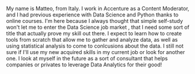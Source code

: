 My name is Matteo, from Italy. I work in Accenture as a Content Moderator, and I had previous experience with Data Science and Python thanks to online courses.
I'm here because I always thought that simple self-study won't let me to enter the Data Science job market , that I need some sort of title that actually prove my skill out there.
I expect to learn how to create tools from scratch that allow me to gather and analyze data, as well as using statistical analysis to come to conlcusions about the data.
I still not sure if I'll use my new acquired skills in my current job or look for another one. I look at myself in the future as a sort of consultant that helps companies or privates to leverage Data Analytics for their good!